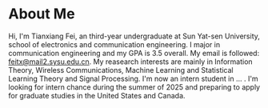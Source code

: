 # About Me
Hi, I'm Tianxiang Fei, an third-year undergraduate at Sun Yat-sen University, school of electronics and communication engineering. I major in communication engineering and my GPA is 3.5 overall. My email is followed: feitx@mail2.sysu.edu.cn.
My reasearch interests are mainly in Information Theory, Wireless Communications, Machine Learning and Statistical Learning Theory and Signal Processing. I'm now an intern student in ... . I'm looking for intern chance during the summer of 2025 and preparing to apply for graduate studies in the United States and Canada.
